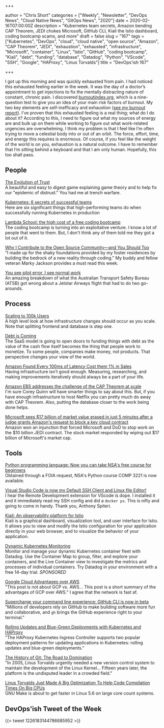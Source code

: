 +++

author = "Chris Short"
categories = ["Weekly", "Newsletter", "DevOps News", "Cloud Native News", "GitOps News", "2020"]
date = 2020-02-16T07:00:00Z
description = "Kubernetes team secrets, Amazon bending CAP Theorem, JEDI chokes Microsoft, GitHub CLI, Kiali the Istio dashboard, coding bootcamp scams, and more"
draft = false
slug = "167"
tags = ["Kubernetes", "DevOps", "cloud", "cloud native", "open source", "Amazon", "CAP Theorem", "JEDI", "exhaustion", "exhausted", "infrastructure", "Microsoft", "container", "Linux", "Istio", "GitHub", "coding bootcamp", "Kiali", "debt", "funding", "database", "Datadog", "Python", "VScode", "SSH", "Google", "HAProxy", "Linus Torvalds"]
title = "DevOps'ish 167"

+++

I got up this morning and was quickly exhausted from pain. I had noticed this exhausted feeling earlier in the week. It was the day of a doctor’s appointment to get injections to fix the mentally distracting nature of constant, chronic pain. I discovered [burnoutindex.org](https://burnoutindex.org/), which is a nine-question test to give you an idea of your main risk factors of burnout. My two key elements are self-inefficacy and exhaustion ([see my burnout report](https://shortcdn.com/file/devopsish/Chris-Short-Global-IT-Burnout-Index.pdf)). I’ve proven that this exhausted feeling is a real thing; what do I do about it? According to this, I need to figure out what my sources of energy are and bulk up on them while working to figure out what work-related urgencies are overwhelming. I think my problem is that I feel like I’m often trying to move a celestial body into or out of an orbit. The force, effort, time, and energy this requires is enormous. Of course, if you feel like the weight of the world is on you, exhaustion is a natural outcome. I have to remember that I’m sitting behind a keyboard and that I am only human. Hopefully, this too shall pass.

## People

[The Evolution of Trust](https://ncase.me/trust/)  
A beautiful and easy to digest game explaining game theory and to help fix our "epidemic of distrust." You had me at trench warfare.

[Kubernetes: 6 secrets of successful teams](https://enterprisersproject.com/article/2020/2/kubernetes-6-secrets-success)  
Here are six significant things that high-performing teams do when successfully running Kubernetes in production

[Lambda School: the high cost of a free coding bootcamp](https://www.theverge.com/2020/2/11/21131848/lambda-school-coding-bootcamp-isa-tuition-cost-free)  
The coding bootcamp is turning into an exploitative venture. I know a lot of people that went to them. But, I don't think any of them told me they got a lot out of it.

[Why I Contribute to the Open Source Community—and You Should Too](https://upshotstories.com/stories/why-i-contribute-to-the-open-source-community-and-you-should-too)  
"I made up for the shaky foundations provided by my foster residences by building the bedrock of a new reality through coding." My buddy and fellow veteran Marky Jackson provides a must read this week.

[You see pilot error, I see normal work](https://safetydifferently.com/you-see-pilot-error-i-see-normal-work/)  
An amazing breakdown of what the Australian Transport Safety Bureau (ATSB) got wrong about a Jetstar Airways flight that had to do two go-arounds.

## Process

[Scaling to 100k Users](https://alexpareto.com/scalability/systems/2020/02/03/scaling-100k.html)  
A high level look at how infrastructure changes should occur as you scale. Note that splitting frontend and database is step one.

[Debt is Coming](https://alexdanco.com/2020/02/07/debt-is-coming/)  
The SaaS model is going to open doors to funding things with debt as the value of the cash flow itself becomes the thing that people work to monetize. To some people, companies make money, not products. That perspective changes your view of the world.

[Amazon Found Every 100ms of Latency Cost them 1% in Sales](https://www.gigaspaces.com/blog/amazon-found-every-100ms-of-latency-cost-them-1-in-sales/)  
Having infrastructure isn't good enough. Measuring, researching, and making improvements iteratively should always be a part of your life.

[Amazon EBS addresses the challenge of the CAP Theorem at scale](https://www.amazon.science/blog/amazon-ebs-addresses-the-challenge-of-the-cap-theorem-at-scale)  
I'm sure Corey Quinn will have smarter things to say about this. But, if you have enough infrastructure to host Netflix you can pretty much do away with CAP Theorem. Also, putting the database closer to the work being done helps.

[Microsoft sees $17 billion of market value erased in just 5 minutes after a judge grants Amazon's request to block a key cloud contract](https://markets.businessinsider.com/news/stocks/microsoft-stock-price-17-billion-erased-judge-blocks-cloud-contract-2020-2-1028904685)  
Amazon won an injunction that forced Microsoft and DoD to stop work on the $10 billion JEDI contract. The stock market responded by wiping out $17 billion of Microsoft's market cap.

## Tools

[Python programming language: Now you can take NSA's free course for beginners](https://www.zdnet.com/article/python-programming-language-now-you-can-take-nsas-free-course-for-beginners/)  
Obtained through a FOIA request, NSA's Python course COMP 3221 is now available.

[Visual Studio Code is now my Default SSH Client and Linux file Editor!](https://anthonyspiteri.net/visual-studio-code-ssh-client/)  
I hear the Remote Development extension for VScode is dope. I installed it and it immediately read my SSH config and did a `docker ps`. This is nifty and going to come in handy. Thank you, Anthony Spiteri.

[Kiali: An observability platform for Istio](https://next.redhat.com/2020/02/10/kiali-an-observability-platform-for-istio/)  
Kiali is a graphical dashboard, visualization tool, and user interface for Istio. It allows you to view and modify the Istio configuration for your application directly in your web browser, and to visualize the behavior of your application.

[Dynamic Kubernetes Monitoring](https://www.datadoghq.com/dg/monitor/kubernetes-monitoring-benefits/?utm_source=Advertisement&utm_medium=Advertisement&utm_campaign=DevOpsish-Newsletter01&utm_content=Kubernetes)  
Monitor and manage your dynamic Kubernetes container fleet with Datadog. Use the Container Map to group, filter, and explore your containers, and the Live Container view to investigate the metrics and processes of individual containers. Try Datadog in your environment with a free 14-day trial. *SPONSORED*

[Google Cloud Advantages over AWS](https://itnext.io/google-cloud-advantages-over-aws-28751469e570)  
"This post is not about GCP vs. AWS... This post is a short summary of the advantages of GCP over AWS." I agree that the network is fast af.

[Supercharge your command line experience: GitHub CLI is now in beta](https://github.blog/2020-02-12-supercharge-your-command-line-experience-github-cli-is-now-in-beta/)  
"Millions of developers rely on GitHub to make building software more fun and collaborative, and `gh` brings the GitHub experience right to your terminal."

[Rolling Updates and Blue-Green Deployments with Kubernetes and HAProxy](https://www.haproxy.com/blog/rolling-updates-and-blue-green-deployments-with-kubernetes-and-haproxy/)  
"The HAProxy Kubernetes Ingress Controller supports two popular deployment patterns for updating applications in Kubernetes: rolling updates and blue-green deployments."

[The History of Git: The Road to Domination](https://www.welcometothejungle.com/en/articles/btc-history-git)  
"In 2005, Linus Torvalds urgently needed a new version control system to maintain the development of the Linux Kernel... Fifteen years later, the platform is the undisputed leader in a crowded field."

[Linus Torvalds Just Made A Big Optimization To Help Code Compilation Times On Big CPUs](https://www.phoronix.com/scan.php?page=news_item&px=Linux-Pipe-Parallel-Job-Opt)  
GNU Make is about to get faster in Linux 5.6 on large core count systems.

## DevOps'ish Tweet of the Week

{{< tweet 1226183144786685952 >}}
